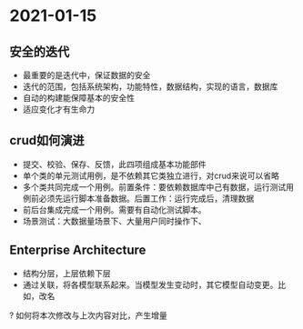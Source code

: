 # 2021-01-15

## 安全的迭代

* 最重要的是迭代中，保证数据的安全
* 迭代的范围，包括系统架构，功能特性，数据结构，实现的语言，数据库  
* 自动的构建能保障基本的安全性
* 适应变化才有生命力  

## crud如何演进

* 提交、校验、保存、反馈，此四项组成基本功能部件
* 单个类的单元测试用例，是不依赖其它类独立进行，对crud来说可以省略
* 多个类共同完成一个用例。前置条件：要依赖数据库中己有数据，运行测试用例前必须先运行脚本准备数据。后置工作：运行完成后，清理数据
* 前后台集成完成一个用例。需要有自动化测试脚本。
* 场景测试：大数据量场景下、大量用户同时操作下、

## Enterprise Architecture

* 结构分层，上层依赖下层
* 通过关联，将各模型联系起来。当模型发生变动时，其它模型自动变更。比如，改名

? 如何将本次修改与上次内容对比，产生增量
